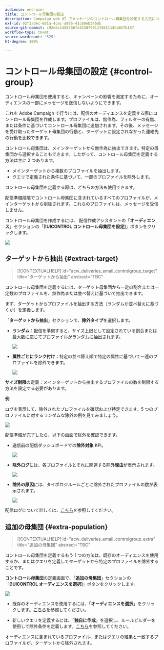```yaml
---
audience: end-user
title: コントロール母集団の設定
description: Campaign web UI でメッセージのコントロール母集団を設定する方法について説明します
exl-id: 02f3adec-681a-4cec-a895-41c80eb345db
source-git-commit: c92e6c1455266fe3430720117d61114ba027b187
workflow-type: tm+mt
source-wordcount: '525'
ht-degree: 100%

---
```


# コントロール母集団の設定 {#control-group}

コントロール母集団を使用すると、キャンペーンの影響を測定するために、オーディエンスの一部にメッセージを送信しないようにできます。

これを Adobe Campaign で行うには、配信のオーディエンスを定義する際にコントロール母集団を作成します。プロファイルは、無作為、フィルターの有無、または条件に基づいてコントロール母集団に追加されます。その後、メッセージを受け取ったターゲット母集団の行動と、ターゲットに設定されなかった連絡先の行動を比較できます。

コントロール母集団は、メインターゲットから無作為に抽出できます。特定の母集団から選択することもできます。したがって、コントロール母集団を定義する方法は主に 2 つあります。

* メインターゲットから複数のプロファイルを抽出します。
* クエリで定義された条件に基づいて、一部のプロファイルを除外します。

コントロール母集団を定義する際は、どちらの方法も使用できます。

配信準備段階でコントロール母集団に含まれているすべてのプロファイルが、メインターゲットから削除されます。これらのプロファイルは、メッセージを受信しません。

コントロール母集団を作成するには、 配信作成アシスタントの「**オーディエンス**」セクションの「**[!UICONTROL コントロール母集団を設定]**」ボタンをクリックします。

![](assets/control-group1.png)

## ターゲットから抽出 {#extract-target}

>[!CONTEXTUALHELP]
>id="acw_deliveries_email_controlgroup_target"
>title="ターゲットから抽出"
>abstract="TBC"

コントロール母集団を定義するには、ターゲット母集団から一定の割合または一定数のプロファイルを、無作為または並べ替えに基づいて抽出できます。

まず、ターゲットからプロファイルを抽出する方法（ランダムか並べ替えに基づくか）を定義します。

「**ターゲットから抽出**」セクションで、**除外タイプ**&#x200B;を選択します。

* **ランダム**：配信を準備すると、サイズ上限として設定されている割合または最大数に応じてプロファイルがランダムに抽出されます。

   ![](assets/control-group.png)

* **属性ごとにランク付け**：特定の並べ替え順で特定の属性に基づいて一連のプロファイルを除外できます。

   ![](assets/control-group2.png)

**サイズ制限**&#x200B;の定義：メインターゲットから抽出するプロファイルの数を制限する方法を設定する必要があります。

**例**

ログを表示して、除外されたプロファイルを確認および特定できます。5 つのプロファイルに対するランダムな除外の例を見てみましょう。

![](assets/control-group4.png)

配信準備が完了したら、以下の画面で除外を確認できます。

* 送信前の配信ダッシュボードでの&#x200B;**除外対象** KPI。

   ![](assets/control-group5.png)

* **除外ログ**&#x200B;には、各プロファイルとそれに関連する除外&#x200B;**理由**&#x200B;が表示されます。

   ![](assets/control-group6.png)

* **除外の原因**&#x200B;には、タイポロジルールごとに除外されたプロファイルの数が表示されます。

   ![](assets/control-group7.png)

配信ログについて詳しくは、[こちら](../monitor/delivery-logs.md)を参照してください。

## 追加の母集団 {#extra-population}

>[!CONTEXTUALHELP]
>id="acw_deliveries_email_controlgroup_extra"
>title="追加の母集団"
>abstract="TBC"

コントロール母集団を定義するもう 1 つの方法は、既存のオーディエンスを使用するか、またはクエリを定義してターゲットから特定のプロファイルを除外することです。

**コントロール母集団**&#x200B;の定義画面で、「**追加の母集団**」セクションの「**[!UICONTROL オーディエンスを選択]**」ボタンをクリックします。

![](assets/control-group3.png)

* 既存のオーディエンスを使用するには、「**オーディエンスを選択**」をクリックします。[こちら](add-audience.md)を参照してください。

* 新しいクエリを定義するには、「**独自に作成**」を選択し、ルールビルダーを使用して除外条件を定義します。[こちら](segment-builder.md)を参照してください。

オーディエンスに含まれているプロファイル、またはクエリの結果と一致するプロファイルが、ターゲットから除外されます。
